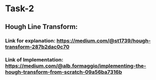 # Task-2

## Hough Line Transform:

### Link for explanation: https://medium.com/@st1739/hough-transform-287b2dac0c70

### Link of Implementation: https://medium.com/@alb.formaggio/implementing-the-hough-transform-from-scratch-09a56ba7316b
